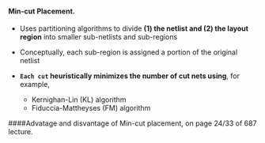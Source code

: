 #### Min-cut Placement.
- Uses partitioning algorithms to divide **(1) the netlist and (2) the layout region** into smaller sub-netlists and sub-regions  

- Conceptually, each sub-region is assigned a portion of the original netlist  

- **`Each cut` heuristically minimizes the number of cut nets using**, for example,
  - Kernighan-Lin (KL) algorithm
  - Fiduccia-Mattheyses (FM) algorithm
  
####Advatage and disvantage of Min-cut placement, on page 24/33 of 687 lecture.
